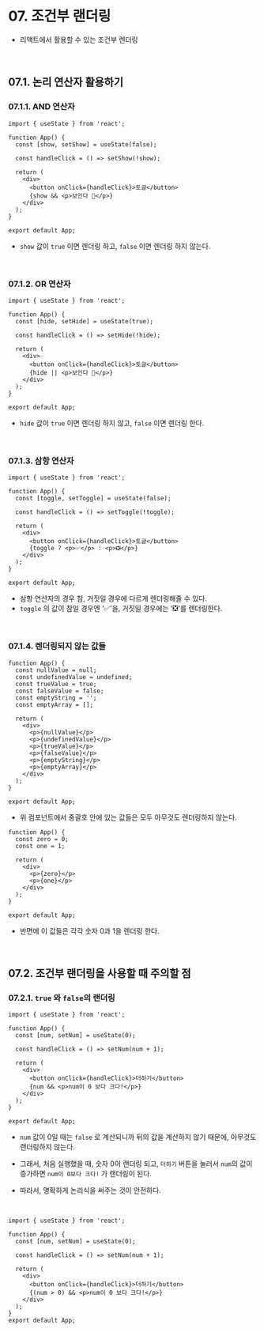 # 07. 조건부 랜더링

- 리액트에서 활용할 수 있는 조건부 렌더링

<br/>

## 07.1. 논리 연산자 활용하기

### 07.1.1. AND 연산자

```react
import { useState } from 'react';

function App() {
  const [show, setShow] = useState(false);

  const handleClick = () => setShow(!show);

  return (
    <div>
      <button onClick={handleClick}>토글</button>
      {show && <p>보인다 👀</p>}
    </div>
  );
}

export default App;
```

- `show` 값이 `true` 이면 렌더링 하고, `false` 이면 렌더링 하지 않는다.

<br/>

### 07.1.2. OR 연산자

```react
import { useState } from 'react';

function App() {
  const [hide, setHide] = useState(true);

  const handleClick = () => setHide(!hide);

  return (
    <div>
      <button onClick={handleClick}>토글</button>
      {hide || <p>보인다 👀</p>}
    </div>
  );
}

export default App;
```

- `hide` 값이 `true` 이면 렌더링 하지 않고, `false` 이면 렌더링 한다.

<br/>

### 07.1.3. 삼항 연산자

```react
import { useState } from 'react';

function App() {
  const [toggle, setToggle] = useState(false);

  const handleClick = () => setToggle(!toggle);

  return (
    <div>
      <button onClick={handleClick}>토글</button>
      {toggle ? <p>✅</p> : <p>❎</p>}
    </div>
  );
}

export default App;
```

- 삼항 연산자의 경우  참, 거짓일 경우에 다르게 렌더링해줄 수 있다.
- `toggle` 의 값이 참일 경우엔 '✅'을, 거짓일 경우에는 '❎'를 렌더링한다.

<br/>

### 07.1.4. 렌더링되지 않는 값들

```react
function App() {
  const nullValue = null;
  const undefinedValue = undefined;
  const trueValue = true;
  const falseValue = false;
  const emptyString = '';
  const emptyArray = [];

  return (
    <div>
      <p>{nullValue}</p>
      <p>{undefinedValue}</p>
      <p>{trueValue}</p>
      <p>{falseValue}</p>
      <p>{emptyString}</p>
      <p>{emptyArray}</p>
    </div>
  );
}

export default App;
```

- 위 컴포넌트에서 중괄호 안에 있는 값들은 모두 아무것도 렌더링하지 않는다.

```react
function App() {
  const zero = 0;
  const one = 1;

  return (
    <div>
      <p>{zero}</p>
      <p>{one}</p>
    </div>
  );
}

export default App;
```

- 반면에 이 값들은 각각 숫자 0과 1을 렌더링 한다.

<br/>

## 07.2. 조건부 랜더링을 사용할 때 주의할 점

### 07.2.1. `true` 와 `false`의 랜더링

```react
import { useState } from 'react';

function App() {
  const [num, setNum] = useState(0);

  const handleClick = () => setNum(num + 1);

  return (
    <div>
      <button onClick={handleClick}>더하기</button>
      {num && <p>num이 0 보다 크다!</p>}
    </div>
  );
}

export default App;
```

- `num` 값이 0일 때는 `false` 로 계산되니까 뒤의 값을 계산하지 않기 때문에, 아무것도 랜더링하지 않는다. 
- 그래서, 처음 실행했을 때, 숫자 0이 랜더링 되고, `더하기` 버튼을 눌러서 `num`의 값이 증가하면 `num이 0보다 크다!` 가 랜더링이 된다. 

- 따라서, 명확하게 논리식을 써주는 것이 안전하다.

<br/>

```react
import { useState } from 'react';

function App() {
  const [num, setNum] = useState(0);

  const handleClick = () => setNum(num + 1);

  return (
    <div>
      <button onClick={handleClick}>더하기</button>
      {(num > 0) && <p>num이 0 보다 크다!</p>}
    </div>
  );
}
export default App;
```

